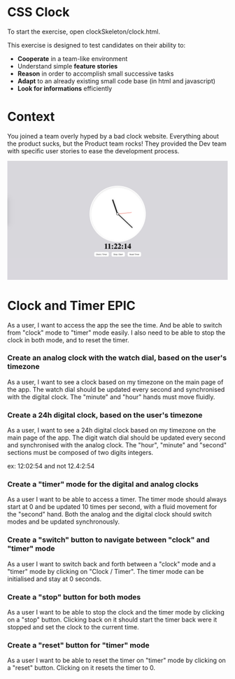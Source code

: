 # CSS Clock

To start the exercise, open clockSkeleton/clock.html.

This exercise is designed to test candidates on their ability to:
- **Cooperate** in a team-like environment
- Understand simple **feature stories**
- **Reason** in order to accomplish small successive tasks
- **Adapt** to an already existing small code base (in html and javascript)
- **Look for informations** efficiently

# Context
You joined a team overly hyped by a bad clock website. Everything about the product sucks, but the Product team rocks! They provided the Dev team with specific user stories to ease the development process. 

![Clock](./assets/clock.png)

# Clock and Timer EPIC

As a user, I want to access the app the see the time. And be able to switch from "clock" mode to "timer" mode easily. I also need to be able to stop the clock in both mode, and to reset the timer.

### Create an analog clock with the watch dial, based on the user's timezone

As a user, I want to see a clock based on my timezone on the main page of the app. The watch dial should be updated every second and synchronised with the digital clock. The "minute" and "hour" hands must move fluidly.

### Create a 24h digital clock, based on the user's timezone

As a user, I want to see a 24h digital clock based on my timezone on the main page of the app. The digit watch dial should be updated every second and synchronised with the analog clock. The  "hour", "minute" and "second" sections must be composed of two digits integers.

ex: 12:02:54 and not 12.4:2:54

### Create a "timer" mode for the digital and analog clocks

As a user I want to be able to access a timer. The timer mode should always start at 0 and be updated 10 times per second, with a fluid movement for the "second" hand. Both the analog and the digital clock should switch modes and be updated synchronously.

### Create a "switch" button to navigate between "clock" and "timer" mode

As a user I want to switch back and forth between a "clock" mode and a "timer" mode by clicking on "Clock / Timer". The timer mode can be initialised and stay at 0 seconds.

### Create a "stop" button for both modes

As a user I want to be able to stop the clock and the timer mode by clicking on a "stop" button. Clicking back on it should start the timer back were it stopped and set the clock to the current time.

### Create a "reset" button for "timer" mode

As a user I want to be able to reset the timer on "timer" mode by clicking on a "reset" button. Clicking on it resets the timer to 0.

